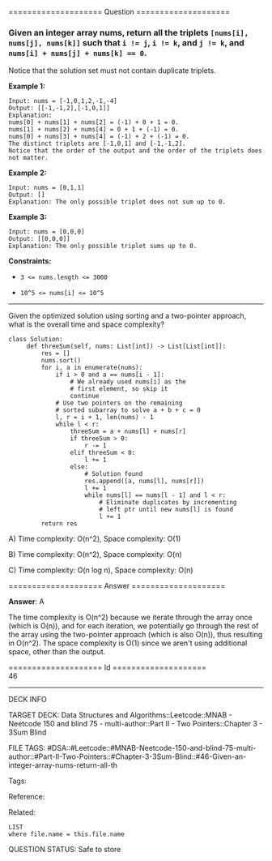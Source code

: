 ==================== Question ====================  

### Given an integer array nums, return all the triplets `[nums[i], nums[j], nums[k]]` such that `i != j`, `i != k`, and `j != k`, and `nums[i] + nums[j] + nums[k] == 0`.

Notice that the solution set must not contain duplicate triplets.

**Example 1:**

<!-- codeblock-start -->
<pre><code>Input: nums = [-1,0,1,2,-1,-4]
Output: [[-1,-1,2],[-1,0,1]]
Explanation:
nums[0] + nums[1] + nums[2] = (-1) + 0 + 1 = 0.
nums[1] + nums[2] + nums[4] = 0 + 1 + (-1) = 0.
nums[0] + nums[3] + nums[4] = (-1) + 2 + (-1) = 0.
The distinct triplets are [-1,0,1] and [-1,-1,2].
Notice that the order of the output and the order of the triplets does not matter.
</code></pre>
<!-- codeblock-end -->

**Example 2:**

<!-- codeblock-start -->
<pre><code>Input: nums = [0,1,1]
Output: []
Explanation: The only possible triplet does not sum up to 0.
</code></pre>
<!-- codeblock-end -->

**Example 3:**

<!-- codeblock-start -->
<pre><code>Input: nums = [0,0,0]
Output: [[0,0,0]]
Explanation: The only possible triplet sums up to 0.
</code></pre>
<!-- codeblock-end -->

**Constraints:**

- `3 <= nums.length <= 3000`

- `10^5 <= nums[i] <= 10^5`

---

Given the optimized solution using sorting and a two-pointer approach, what is the overall time and space complexity?

<!-- codeblock-start -->
<pre><code class="hljs language-python"><span class="hljs-keyword">class</span> <span class="hljs-title class_">Solution</span>:
     <span class="hljs-keyword">def</span> <span class="hljs-title function_">threeSum</span>(<span class="hljs-params">self, nums: <span class="hljs-type">List</span>[<span class="hljs-built_in">int</span>]</span>) -> <span class="hljs-type">List</span>[<span class="hljs-type">List</span>[<span class="hljs-built_in">int</span>]]:
         res = []
         nums.sort()
         <span class="hljs-keyword">for</span> i, a <span class="hljs-keyword">in</span> <span class="hljs-built_in">enumerate</span>(nums):
             <span class="hljs-keyword">if</span> i > <span class="hljs-number">0</span> <span class="hljs-keyword">and</span> a == nums[i - <span class="hljs-number">1</span>]:
                 <span class="hljs-comment"># We already used nums[i] as the</span>
                 <span class="hljs-comment"># first element, so skip it</span>
                 <span class="hljs-keyword">continue</span>
             <span class="hljs-comment"># Use two pointers on the remaining</span>
             <span class="hljs-comment"># sorted subarray to solve a + b + c = 0</span>
             l, r = i + <span class="hljs-number">1</span>, <span class="hljs-built_in">len</span>(nums) - <span class="hljs-number">1</span>
             <span class="hljs-keyword">while</span> l &#x3C; r:
                 threeSum = a + nums[l] + nums[r]
                 <span class="hljs-keyword">if</span> threeSum > <span class="hljs-number">0</span>:
                     r -= <span class="hljs-number">1</span>
                 <span class="hljs-keyword">elif</span> threeSum &#x3C; <span class="hljs-number">0</span>:
                     l += <span class="hljs-number">1</span>
                 <span class="hljs-keyword">else</span>:
                     <span class="hljs-comment"># Solution found</span>
                     res.append([a, nums[l], nums[r]])
                     l += <span class="hljs-number">1</span>
                     <span class="hljs-keyword">while</span> nums[l] == nums[l - <span class="hljs-number">1</span>] <span class="hljs-keyword">and</span> l &#x3C; r:
                         <span class="hljs-comment"># Eliminate duplicates by incrementing</span>
                         <span class="hljs-comment"># left ptr until new nums[l] is found</span>
                         l += <span class="hljs-number">1</span>
         <span class="hljs-keyword">return</span> res
</code></pre>
<!-- codeblock-end -->

A) Time complexity: O(n^2), Space complexity: O(1)

B) Time complexity: O(n^2), Space complexity: O(n)

C) Time complexity: O(n log n), Space complexity: O(n)  

==================== Answer ====================  

**Answer**: A

The time complexity is O(n^2) because we iterate through the array once (which is O(n)), and for each iteration, we potentially go through the rest of the array using the two-pointer approach (which is also O(n)), thus resulting in O(n^2). The space complexity is O(1) since we aren't using additional space, other than the output.

==================== Id ====================  
46

---

DECK INFO

TARGET DECK: Data Structures and Algorithms::Leetcode::MNAB - Neetcode 150 and blind 75 - multi-author::Part II - Two Pointers::Chapter 3 - 3Sum Blind

FILE TAGS: #DSA::#Leetcode::#MNAB-Neetcode-150-and-blind-75-multi-author::#Part-II-Two-Pointers::#Chapter-3-3Sum-Blind::#46-Given-an-integer-array-nums-return-all-th

Tags:

Reference:

Related:

```dataview
LIST
where file.name = this.file.name
```
QUESTION STATUS: Safe to store

